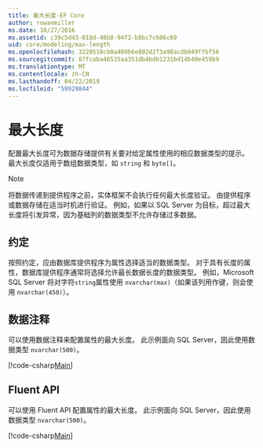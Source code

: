 ```yaml
---
title: 最大长度-EF Core
author: rowanmiller
ms.date: 10/27/2016
ms.assetid: c39c5d43-018d-48b8-94f2-b8bc7c686c69
uid: core/modeling/max-length
ms.openlocfilehash: 3220518cb0a409b6e802d2f3a98acdb949ffbf56
ms.sourcegitcommit: 87fcaba46535aa351db4bdb1231bd14b40e459b9
ms.translationtype: MT
ms.contentlocale: zh-CN
ms.lasthandoff: 04/22/2019
ms.locfileid: "59929844"
---
```

# <a name="maximum-length"></a>最大长度

配置最大长度可为数据存储提供有关要对给定属性使用的相应数据类型的提示。 最大长度仅适用于数组数据类型，如 `string` 和 `byte[]`。

> [!NOTE]  
> 将数据传递到提供程序之前，实体框架不会执行任何最大长度验证。 由提供程序或数据存储在适当时机进行验证。 例如，如果以 SQL Server 为目标，超过最大长度将引发异常，因为基础列的数据类型不允许存储过多数据。

## <a name="conventions"></a>约定

按照约定，应由数据库提供程序为属性选择适当的数据类型。 对于具有长度的属性，数据库提供程序通常将选择允许最长数据长度的数据类型。 例如，Microsoft SQL Server 将对字符`string`属性使用 `nvarchar(max)`（如果该列用作键，则会使用 `nvarchar(450)`）。

## <a name="data-annotations"></a>数据注释

可以使用数据注释来配置属性的最大长度。 此示例面向 SQL Server，因此使用数据类型 `nvarchar(500)`。

[!code-csharp[Main](../../../samples/core/Modeling/DataAnnotations/Samples/MaxLength.cs?highlight=14)]

## <a name="fluent-api"></a>Fluent API

可以使用 Fluent API 配置属性的最大长度。 此示例面向 SQL Server，因此使用数据类型 `nvarchar(500)`。

[!code-csharp[Main](../../../samples/core/Modeling/FluentAPI/Samples/MaxLength.cs?highlight=11-13)]

